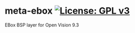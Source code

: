meta-ebox [![License: GPL v3](https://img.shields.io/badge/License-GPLv3-blue.svg)](https://www.gnu.org/licenses/gpl-3.0)
=========
EBox BSP layer for Open Vision 9.3
